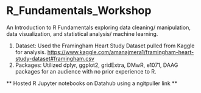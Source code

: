 # R_Fundamentals_Workshop

An Introduction to R Fundamentals exploring data cleaning/ manipulation, data visualization, and statistical analysis/ machine learning. 

1. Dataset: Used the Framingham Heart Study Dataset pulled from Kaggle for analysis. https://www.kaggle.com/amanajmera1/framingham-heart-study-dataset#framingham.csv
2. Packages: Utilized dplyr, ggplot2, gridExtra, DMwR, e1071, DAAG packages for an audience with no prior experience to R. 

** Hosted R Jupyter notebooks on Datahub using a ngitpuller link **
